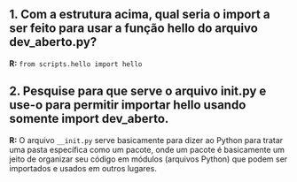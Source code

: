 ## 1. Com a estrutura acima, qual seria o import a ser feito para usar a função hello do arquivo dev_aberto.py?
**R:** ```from scripts.hello import hello```

## 2. Pesquise para que serve o arquivo __init__.py e use-o para permitir importar hello usando somente import dev_aberto.
**R:** O arquivo ```__init.py``` serve basicamente para dizer ao Python para tratar uma pasta específica como um pacote, onde um pacote é basicamente um jeito de organizar seu código em módulos (arquivos Python) que podem ser importados e usados em outros lugares.

